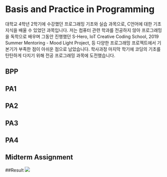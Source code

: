 # Basis and Practice in Programming
대학교 4학년 2학기에 수강했던 프로그래밍 기초와 실습 과목으로, C언어에 대한 기초 지식을 배울 수 있었던 과목입니다. 저는 컴퓨터 관련 학과를 전공하지 않아 프로그래밍을 독학으로 배우며 그동안 진행했던 S-Hero, IoT Creative Coding School, 2019 Summer Mentoring - Mood Light Project, 등 다양한 프로그래밍 프로젝트에서 기본기가 부족한 점이 아쉬운 점으로 남았습니다.
학사과정 마지막 학기에 코딩의 기초를 탄탄하게 다지기 위해 전공 프로그래밍 과목에 도전했습니다.

## BPP

## PA1

## PA2

## PA3

## PA4

## Midterm Assignment

##Result
<img src=https://i.imgur.com/bWVmUco.png>
